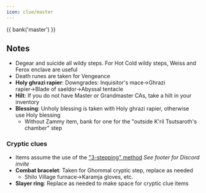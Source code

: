 ```yaml
---
icon: clue/master
---
```


{{ bank('master') }}

## Notes
- Degear and suicide all wildy steps. For Hot Cold wildy steps, Weiss and Ferox enclave are useful
- Death runes are taken for Vengeance
- **Holy ghrazi rapier**: Downgrades: Inquisitor's mace&rarr;Ghrazi rapier&rarr;Blade of saeldor&rarr;Abyssal tentacle
- **Hilt**: If you do not have Master or Grandmaster CAs, take a hilt in your inventory
- **Blessing**: Unholy blessing is taken with Holy ghrazi rapier, otherwise use Holy blessing
    - Without Zammy item, bank for one for the "outside K'ril Tsutsaroth's chamber" step
### Cryptic clues
- Items assume the use of the ["3-stepping" method](https://discord.com/channels/922245627092541450/1233850882156789881/1235639466828234814) *See footer for Discord invite*
- **Combat bracelet**: Taken for  Ghommal cryptic step, replace as needed
    - Shilo Village furnace&rarr;Karamja gloves, etc.
- **Slayer ring**: Replace as needed to make space for cryptic clue items
